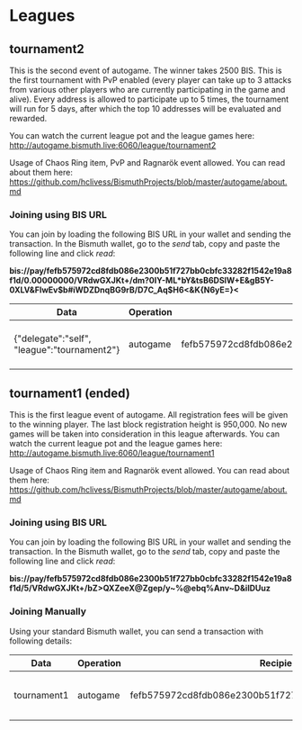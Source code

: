 # Leagues

## tournament2

This is the second event of autogame. The winner takes 2500 BIS. This is the first tournament with PvP enabled (every player can take
up to 3 attacks from various other players who are currently participating in the game and alive). Every address is allowed to participate
up to 5 times, the tournament will run for 5 days, after which the top 10 addresses will be evaluated and rewarded. 

You can watch the current league pot and the league games here: http://autogame.bismuth.live:6060/league/tournament2

Usage of Chaos Ring item, PvP and Ragnarök event allowed. You can read about them here: https://github.com/hclivess/BismuthProjects/blob/master/autogame/about.md

### Joining using BIS URL
You can join by loading the following BIS URL in your wallet and sending
the transaction. In the Bismuth wallet, go to the _send_ tab, copy and paste the following line and click _read_: 

**bis://pay/fefb575972cd8fdb086e2300b51f727bb0cbfc33282f1542e19a8f1d/0.00000000/VRdwGXJKt+/dm?0IY-ML*bY&tsB6DSIW+E&gB5Y-0XLV&FIwEv$b#iWDZDnqBG9rB/D7C_Aq$H6<&K{N6yE=}<**

|Data|Operation|Recipient|Amount|Effect|
|-----------------------------|-----------------------------|-----------------------------|-----------------------------|-----------------------------|
|{"delegate":"self", "league":"tournament2"}|autogame|fefb575972cd8fdb086e2300b51f727bb0cbfc33282f1542e19a8f1d|0|Starts a match in the tournament2 league.|

## tournament1 (ended)

This is the first league event of autogame. All registration fees will be given to 
the winning player. The last block registration height is 950,000. No new games will 
be taken into consideration in this league afterwards. You can watch the current league 
pot and the league games here: http://autogame.bismuth.live:6060/league/tournament1

Usage of Chaos Ring item and Ragnarök event allowed. You can read about them here: https://github.com/hclivess/BismuthProjects/blob/master/autogame/about.md


### Joining using BIS URL
You can join by loading the following BIS URL in your wallet and sending
the transaction. In the Bismuth wallet, go to the _send_ tab, copy and paste the following line and click _read_: 

**bis://pay/fefb575972cd8fdb086e2300b51f727bb0cbfc33282f1542e19a8f1d/5/VRdwGXJKt+/bZ>QXZeeX@Zgep/y~%@ebq%Anv~D&ilDUuz**

### Joining Manually

Using your standard Bismuth wallet, you can send a transaction with following details:

|Data|Operation|Recipient|Amount|Effect|
|-----------------------------|-----------------------------|-----------------------------|-----------------------------|-----------------------------|
|tournament1|autogame|fefb575972cd8fdb086e2300b51f727bb0cbfc33282f1542e19a8f1d|5|Starts a match in the tournament1 league.|

